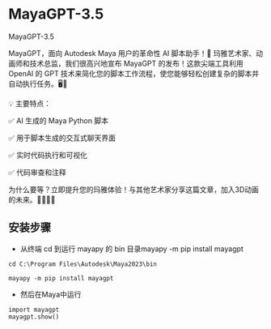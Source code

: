 # MayaGPT-3.5
MayaGPT-3.5

MayaGPT，面向 Autodesk Maya 用户的革命性 AI 脚本助手！🎉 玛雅艺术家、动画师和技术总监，我们很高兴地宣布 MayaGPT 的发布！这款尖端工具利用 OpenAI 的 GPT 技术来简化您的脚本工作流程，使您能够轻松创建复杂的脚本并自动执行任务。🖥️🎨

💡 主要特点：

✅ AI 生成的 Maya Python 脚本

✅ 用于脚本生成的交互式聊天界面

✅ 实时代码执行和可视化

✅ 代码审查和注释

为什么要等？立即提升您的玛雅体验！与其他艺术家分享这篇文章，加入3D动画的未来。👩‍💻👨‍💻

## 安装步骤
- 从终端 cd 到运行 mayapy 的 bin 目录mayapy -m pip install mayagpt
```
cd C:\Program Files\Autodesk\Maya2023\bin
```
```
mayapy -m pip install mayagpt
```
- 然后在Maya中运行
```
import mayagpt
mayagpt.show()
```



